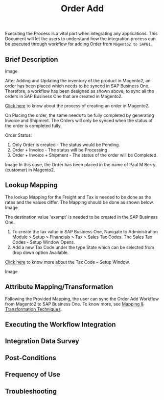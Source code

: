 ﻿---
title: "Order Add"
toc: true
tag: developers
category: "Integration"
menus: 
    sapbmagentointegration:
        icon: fa fa-wpexplorer            
        title: "Order Add"
        identifier: sapbmage2integration
---

Executing the Process is a vital part when integrating any applications. This Document will let the users to understand how the integration process can be executed through workflow for 
adding Order from `Magento2 to SAPB1`.

## Brief Description

image

After Adding and Updating the inventory of the product in Magento2, an order has been placed which needs to be 
synced in SAP Business One. Therefore, a workflow has been designed as shown above, to sync all the orders in SAP Business One 
that are created in Magento2.

[Click here](https://docs.magento.com/m2/ce/user_guide/customers/customer-account-create-order.html) to know about the process of 
creating an order in Magento2. 

On Placing the order, the same needs to be fully completed by generating Invoice and Shipment. 
The Orders will only be synced when the status of the order is completed fully.

Order Status:
1. Only Order is created - The status would be Pending.
2. Order + Invoice - The status will be Processing
3. Order + Invoice + Shipment - The status of the order will be Completed.

Image 
In this case, the Order has been placed in the name of Paul M Berry (customer) in Magento2.

## Lookup Mapping

The lookup Mapping for the Freight and Tax is needed to be done as the rates and the values differ. 
The Mapping should be done as shown below.
Image

The destination value 'exempt' is needed to be created in the SAP Business One. 
1. To create the tax value in SAP Business One, Navigate to Administration Module > Setup > Financials > Tax > Sales Tax Codes. The Sales Tax Codes - Setup Window Opens.
2. Add a new Tax Code under the type State which can be selected from drop down option Available.

[Click here](https://help.sap.com/viewer/fe9004e23275471b868395b412ad5f80/9.3/en-US/b7acf39cb4e947cfa5632ecdcd1e14c9.html) to know more about the Tax Code – Setup Window. 

Image

## Attribute Mapping/Transformation

Following the Provided Mapping, the user can sync the Order Add Workflow from Magento2 to SAP Business One. 
To know more, see  [Mapping & Transformation Techniques](/transformation/advance-mapping-through-custom-renderer/).

## Executing the Workflow Integration

## Integration Data Survey


## Post-Conditions


## Frequency of Use


## Troubleshooting

